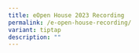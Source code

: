 ```yaml
---
title: eOpen House 2023 Recording
permalink: /e-open-house-recording/
variant: tiptap
description: ""
---
```

